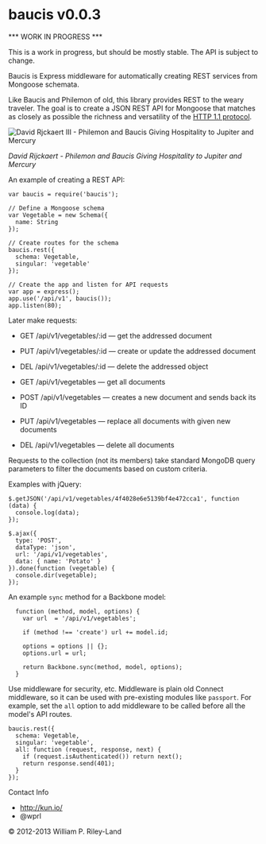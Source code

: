 baucis v0.0.3
=============

*** WORK IN PROGRESS ***

This is a work in progress, but should be mostly stable. The API is subject to change.

Baucis is Express middleware for automatically creating REST services from Mongoose schemata.

Like Baucis and Philemon of old, this library provides REST to the weary traveler.  The goal is to create a JSON REST API for Mongoose that matches as closely as possible the richness and versatility of the [HTTP 1.1 protocol](http://www.w3.org/Protocols/rfc2616/rfc2616.html).

![David Rjckaert III - Philemon and Baucis Giving Hospitality to Jupiter and Mercury](http://github.com/wprl/baucis/raw/master/david_rijckaert_iii-philemon_and_baucis.jpg "Hermes is like: 'Hey Baucis, don't kill that goose.  And thanks for the REST.'")

*David Rijckaert - Philemon and Baucis Giving Hospitality to Jupiter and Mercury*

An example of creating a REST API:

    var baucis = require('baucis');

    // Define a Mongoose schema
    var Vegetable = new Schema({
      name: String
    });

    // Create routes for the schema
    baucis.rest({
      schema: Vegetable,
      singular: 'vegetable'
    });

    // Create the app and listen for API requests
    var app = express();
    app.use('/api/v1', baucis());
    app.listen(80);

Later make requests:

 * GET /api/v1/vegetables/:id &mdash; get the addressed document
 * PUT /api/v1/vegetables/:id &mdash; create or update the addressed document
 * DEL /api/v1/vegetables/:id &mdash; delete the addressed object

 * GET /api/v1/vegetables &mdash; get all documents
 * POST /api/v1/vegetables &mdash; creates a new document and sends back its ID
 * PUT /api/v1/vegetables &mdash; replace all documents with given new documents
 * DEL /api/v1/vegetables &mdash; delete all documents

Requests to the collection (not its members) take standard MongoDB query parameters to filter the documents based on custom criteria.

Examples with jQuery:

    $.getJSON('/api/v1/vegetables/4f4028e6e5139bf4e472cca1', function (data) {
      console.log(data);
    });

    $.ajax({
      type: 'POST',
      dataType: 'json',
      url: '/api/v1/vegetables',
      data: { name: 'Potato' }
    }).done(function (vegetable) {
      console.dir(vegetable);
    });

An example `sync` method for a Backbone model:

      function (method, model, options) {
        var url  = '/api/v1/vegetables';

        if (method !== 'create') url += model.id;

        options = options || {};
        options.url = url;

        return Backbone.sync(method, model, options);
      }

Use middleware for security, etc.  Middleware is plain old Connect middleware, so it can be used with pre-existing modules like `passport`.  For example, set the `all` option to add middleware to be called before all the model's API routes.

    baucis.rest({
      schema: Vegetable,
      singular: 'vegetable',
      all: function (request, response, next) {
        if (request.isAuthenticated()) return next();
        return response.send(401);
      }
    });

Contact Info

 * http://kun.io/
 * @wprl

&copy; 2012-2013 William P. Riley-Land
